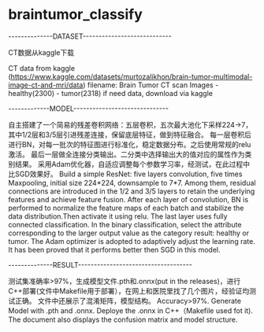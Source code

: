 # braintumor_classify


--------------DATASET----------------------------

CT数据从kaggle下载

CT data from kaggle (https://www.kaggle.com/datasets/murtozalikhon/brain-tumor-multimodal-image-ct-and-mri/data)
filename: Brain Tumor CT scan Images
          - healthy(2300)
          - tumor(2318)
if need data, download via kaggle


-------------MODEL------------------------------

自主搭建了一个简易的残差卷积网络：五层卷积，五次最大池化下采样224->7，其中1/2层和3/5层引进残差连接，保留底层特征，做到特征融合。
每一层卷积后进行BN，对每一批次的特征图进行标准化，稳定数据分布。之后使用常规的relu激活。
最后一层做全连接分类输出。二分类中选择输出大的值对应的属性作为类别结果。
采用Adam优化器，自适应调整每个参数学习率，经测试，在此过程中比SGD效果好。
Build a simple ResNet: five layers convolution, five times Maxpooling, initial size 224\*224, downsample to 7\*7.
Among them, residual connections are introduced in the 1/2 and 3/5 layers to retain the underlying features and achieve feature fusion.
After each layer of convolution, BN is performed to normalize the feature maps of each batch and stabilize the data distribution.Then activate it using relu. 
The last layer uses fully connected classification. In the binary classification, select the attribute corresponding to the larger output value as the category result: healthy or tumor.
The Adam optimizer is adopted to adaptively adjust the learning rate. It has been proved that it performs better then SGD in this model.


--------------RESULT------------------------------------

测试集准确率>97%，生成模型文件.pth和.onnx(put in the releases)，进行C++部署(文件中Makefile用于部署），在网上和医院里找了几个图片，经验证均测试正确。
文件中还展示了混淆矩阵，模型结构。
Accuracy>97%. Generate Model with .pth and .onnx. Deploye the .onnx in C++（Makefile used fot it).
The document also displays the confusion matrix and model structure.
